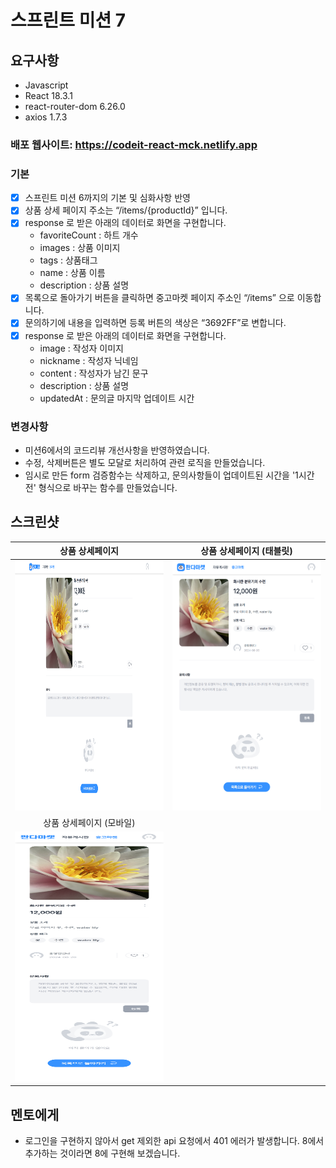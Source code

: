 # 스프린트 미션 7 

## 요구사항

- Javascript
- React 18.3.1
- react-router-dom 6.26.0
- axios 1.7.3

### 배포 웹사이트: https://codeit-react-mck.netlify.app

### 기본

- [x] 스프린트 미션 6까지의 기본 및 심화사항 반영
- [x] 상품 상세 페이지 주소는 “/items/{productId}” 입니다.
- [x] response 로 받은 아래의 데이터로 화면을 구현합니다.
  - favoriteCount : 하트 개수
  - images : 상품 이미지
  - tags : 상품태그
  - name : 상품 이름
  - description : 상품 설명
- [x] 목록으로 돌아가기 버튼을 클릭하면 중고마켓 페이지 주소인 “/items” 으로 이동합니다.
- [x] 문의하기에 내용을 입력하면 등록 버튼의 색상은 “3692FF”로 변합니다.
- [x] response 로 받은 아래의 데이터로 화면을 구현합니다.
  - image : 작성자 이미지
  - nickname : 작성자 닉네임
  - content : 작성자가 남긴 문구
  - description : 상품 설명
  - updatedAt : 문의글 마지막 업데이트 시간

### 변경사항

- 미션6에서의 코드리뷰 개선사항을 반영하였습니다. 
- 수정, 삭제버튼은 별도 모달로 처리하여 관련 로직을 만들었습니다.
- 임시로 만든 form 검증함수는 삭제하고, 문의사항들이 업데이트된 시간을 '1시간 전' 형식으로 바꾸는 함수를 만들었습니다.

## 스크린샷

|                                    상품 상세페이지                              |                                상품 상세페이지 (태블릿)                      |
| :----------------------------------------------------------------------------: | :------------------------------------------------------------------------: |
|   <img src="/public/productDetailPage(Desktop).png" width="400" height="400">  | <img src="/public/productDetailPage(tablet).png" width="400" height="400"> |
|                                 상품 상세페이지 (모바일)                         |
|    <img src="/public/productDetailPage(Mobile).png" width="400" height="400">  |

## 멘토에게

- 로그인을 구현하지 않아서 get 제외한 api 요청에서 401 에러가 발생합니다. 8에서 추가하는 것이라면 8에 구현해 보겠습니다.

